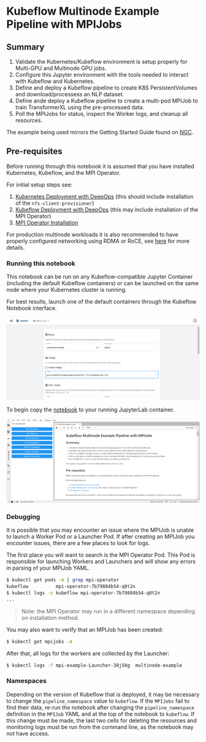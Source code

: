 # Kubeflow Multinode Example Pipeline with MPIJobs

## Summary

1. Validate the Kubernetes/Kubeflow environment is setup properly for Multi-GPU and Multinode GPU jobs.
2. Configure this Jupyter environment with the tools needed to interact with Kubeflow and Kubernetes.
3. Define and deploy a Kubeflow pipeline to create K8S PersistentVolumes and download/processess an NLP dataset.
4. Define ande deploy a Kubeflow pipeline to create a multi-pod MPIJob to train TransformerXL using the pre-processed data.
5. Poll the MPIJobs for status, inspect the Worker logs, and cleanup all resources.

The example being used mirrors the Getting Started Guide found on [NGC](https://ngc.nvidia.com/catalog/resources/nvidia:transformerxl_for_tensorflow/quickStartGuide).

## Pre-requisites

Before running through this notebook it is assumed that you have installed Kubernetes, Kubeflow, and the MPI Operator.

For initial setup steps see:

1. [Kubernetes Deployment with DeepOps](https://github.com/NVIDIA/deepops/blob/master/docs/kubernetes-cluster.md) (this should include installation of the `nfs-client-provisioner`)
2. [Kubeflow Deployment with DeepOps](https://github.com/NVIDIA/deepops/blob/master/docs/kubeflow.md) (this may include installation of the MPI Operator)
3. [MPI Operator Installation](https://github.com/kubeflow/mpi-operator)

For production multinode workloads it is also recommended to have properly configured networking using RDMA or RoCE, see [here](https://github.com/NVIDIA/deepops/blob/master/docs/roce-perf-k8s.md) for more details.

### Running this notebook

This notebook can be run on any Kubeflow-compatible Jupyter Container (including the default Kubeflow containers) or can be launched on the same node where your Kubernetes cluster is running.

For best results, launch one of the default containers through the Kubeflow Notebook interface.

![kubeflow-notebook.png](kubeflow-notebook.png)

To begin copy the [notebook](multinode-pipeline.ipynb) to your running JupyterLab container.

![jupyter.png](jupyter.png)


### Debugging

It is possible that you may encounter an issue where the MPIJob is unable to launch a Worker Pod or a Launcher Pod. If after creating an MPIJob you encounter issues, there are a few places to look for logs.

The first place you will want to search is the MPI Operator Pod. This Pod is responsible for launching Workers and Launchers and will show any errors in parsing of your MPIJob YAML.


```sh
$ kubectl get pods -A | grep mpi-operator
kubeflow          mpi-operator-7b79884b54-q8t2n                               1/1     Running     1          4d20h
$ kubectl logs -n kubeflow mpi-operator-7b79884b54-q8t2n
...
```
> Note: the MPI Operator may run in a different namespace depending on installation method.

You may also want to verify that an MPIJob has been created:

```sh
$ kubectl get mpijobs -A
```

After that, all logs for the workers are collected by the Launcher:
```sh
$ kubectl logs -f mpi-example-Launcher-38j58g  multinode-example
```

### Namespaces

Depending on the version of Kubeflow that is deployed, it may be necessary to change the `pipeline_namespace` value to `kubeflow`. If the `MPIJobs` fail to find their data, re-run the notebook after changing the `pipeline_namespace` definition in the `MPIJob` YAML and at the top of the notebook to `kubeflow`. If this change must be made, the last two cells for deleting the resources and monitoring logs must be run from the command line, as the notebook may not have access.

